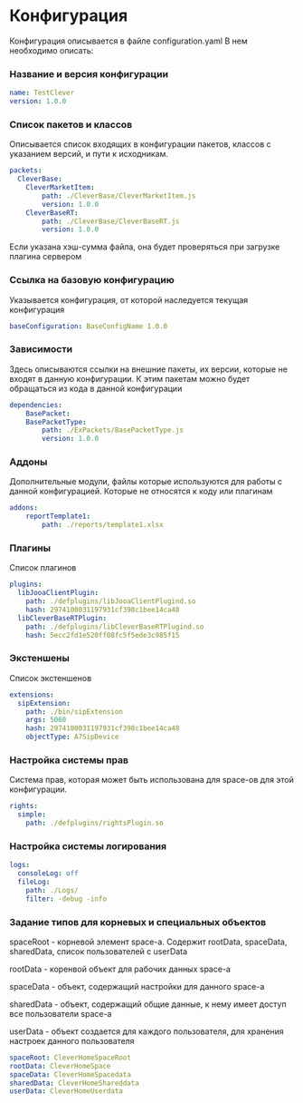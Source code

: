 # Конфигурация

Конфигурация описывается в файле configuration.yaml
В нем необходимо описать:

### Название и версия конфигурации

```YAML
name: TestClever
version: 1.0.0
```

### Список пакетов и классов

Описывается список входящих в конфигурации пакетов, классов с указанием версий, и пути к исходникам.


```YAML
packets:
  CleverBase:
    CleverMarketItem:
        path: ./CleverBase/CleverMarketItem.js
        version: 1.0.0
    CleverBaseRT:
        path: ./CleverBase/CleverBaseRT.js
        version: 1.0.0
```

Если указана хэш-сумма файла, она будет проверяться при загрузке плагина сервером

### Ссылка на базовую конфигурацию

Указывается конфигурация, от которой наследуется текущая конфигурация

```YAML
baseConfiguration: BaseConfigName 1.0.0

```


### Зависимости

Здесь описываются ссылки на внешние пакеты, их версии, которые не входят в данную конфигурации. К этим пакетам можно будет обращаться из кода в данной конфигурации

```YAML
dependencies: 
    BasePacket:
    BasePacketType:
        path: ./ExPackets/BasePacketType.js
        version: 1.0.0

```

### Аддоны

Дополнительные модули, файлы которые используются для работы с данной конфигурацией. Которые не относятся к коду или плагинам

```YAML
addons: 
    reportTemplate1:
        path: ./reports/template1.xlsx


```

### Плагины

Список плагинов 

```YAML
plugins:
  libJooaClientPlugin:
    path: ./defplugins/libJooaClientPlugind.so
    hash: 2974100031197931cf398c1bee14ca48
  libCleverBaseRTPlugin:
    path: ./defplugins/libCleverBaseRTPlugind.so
    hash: 5ecc2fd1e520ff08fc5f5ede3c985f15
```




### Экстеншены

Список экстеншенов

```YAML
extensions:
  sipExtension:
    path: ./bin/sipExtension
    args: 5060 
    hash: 2974100031197931cf398c1bee14ca48
    objectType: A7SipDevice
```


### Настройка системы прав

Система прав, которая может быть использована для space-ов для этой конфигурации. 

```YAML
rights:
  simple:
    path: ./defplugins/rightsPlugin.so
```

### Настройка системы логирования

```YAML
logs:
  consoleLog: off
  fileLog:
    path: ./Logs/
    filter: -debug -info
```


### Задание типов для корневых и специальных объектов 

spaceRoot - корневой элемент space-а. Содержит rootData, spaceData, sharedData, список пользователей с userData

rootData - коренвой объект для рабочих данных space-а

spaceData - объект, содержащий настройки для данного space-а

sharedData - объект, содержащий общие данные, к нему имеет доступ все пользователи space-а

userData - объект создается для каждого пользователя, для хранения настроек данного пользователя 

```YAML
spaceRoot: CleverHomeSpaceRoot
rootData: CleverHomeSpace
spaceData: CleverHomeSpacedata
sharedData: CleverHomeShareddata
userData: CleverHomeUserdata
```